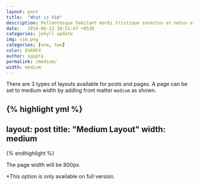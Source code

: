 ```yaml
---
layout: post
title:  "What is Vim"
description: Pellentesque habitant morbi tristique senectus et netus et malesuada fames ac turpis egestas. Duis vehicula tincidunt lacus nec fringilla. Morbi molestie fringilla laoreet. Vestibulum venenatis ante in imperdiet venenatis. 
date:   2016-06-13 10:51:47 +0530
categories: jekyll update
img: vim.png
categories: [one, two]
color: 03A9F4
author: xgupta
permalink: /medium/
width: medium
---
```

There are 3 types of layouts available for posts and pages. A page can be set to medium width by adding front matter ``medium`` as shown.

{% highlight yml %}
---
layout: post
title:  "Medium Layout"
width: medium
---
{% endhighlight %}

The page width will be 800px.

*This option is only available on full version.
